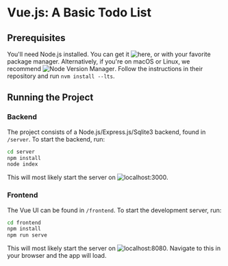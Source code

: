 # Vue.js: A Basic Todo List

## Prerequisites

You'll need Node.js installed. You can get it ![here](https://nodejs.org/en/), or with your favorite package manager. Alternatively, if you're on macOS or Linux, we recommend ![Node Version Manager](https://github.com/nvm-sh/nvm). Follow the instructions in their repository and run ```nvm install --lts```.

## Running the Project

### Backend

The project consists of a Node.js/Express.js/Sqlite3 backend, found in `/server`. To start the backend, run:

```bash
cd server
npm install
node index
```

This will most likely start the server on ![localhost:3000](localhost:3000).

### Frontend

The Vue UI can be found in `/frontend`. To start the development server, run:

```bash
cd frontend
npm install
npm run serve
```

This will most likely start the server on ![localhost:8080](localhost:8080). Navigate to this in your browser and the app will load.

